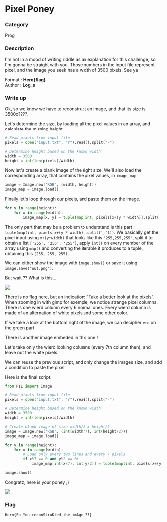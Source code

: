 # Pixel Poney

### Category

Prog

### Description
I'm not in a mood of writing riddle as an explanation for this challenge, so I'm gonna be straight with you. Those numbers in the input file represent pixel, and the image you seek has a width of 3500 pixels. See ya

Format : **Hero{flag}**<br>
Author : **Log_s**

### Write up

Ok, so we know we have to reconstruct an image, and that its size is 3500x????.

Let's determine the size, by loading all the pixel values in an array, and calculate the missing height.

```python
# Read pixels from input file
pixels = open("input.txt", "r").read().split("-")

# Determine height based on the known width
width = 3500
height = int(len(pixels)/width)
```

Now let's create a blank image of the right size. We'll also load the corresponding array, that contains the pixel values, in `image_map`.
```python
image = Image.new('RGB', (width, height))
image_map = image.load()
```

Finally let's loop through our pixels, and paste them on the image.
```python
for y in range(height):
    for x in range(width):
        image_map[x, y] = tuple(map(int, pixels[x+(y * width)].split(',')))
```
The only part that may be a problem to understand is this part : `tuple(map(int, pixels[x+(y * width)].split(',')))`. We basically get the pixel input using `x+(y*width)` that looks like this `'255,255,255'`, split it to obtain a list `['255', '255', '255']`, apply `int()` on every member of the array using `map()` and converting the iterable it produces to a tuple, obtaining this `(255, 255, 255)`.

We can either show the image with `image.show()` or save it using `image.save("out.png")`.

But wait ?? What is this...

![](embeded.png)

There is no flag here, but an indication: "Take a better look at the pixels". When zooming in with gimp for exemple, we notice strange pixel columns. There is one wierd column every 6 normal ones. Every wierd column is made of an alternation of white pixels and some other color.

If we take a look at the bottom right of the image, we can decipher `ero` on the green part.

There is another image embeded in this one !

Let's take only the wierd looking columns (every 7th column then), and leave out the white pixels.

We can reuse the previous script, and only change the images size, and add a condition to paste the pixel.

Here is the final script.

```python
from PIL import Image

# Read pixels from input file
pixels = open("input.txt", "r").read().split("-")

# Determine height based on the known width
width = 3500
height = int(len(pixels)/width)

# Create blank image of size width/2 x height/2
image = Image.new('RGB', (int(width/7), int(height/2)))
image_map = image.load()

for y in range(height):
    for x in range(width):
        # Load only every two lines and every 7 pixels
        if x%7 == 0 and y%2 == 0:
            image_map[int(x/7), int(y/2)] = tuple(map(int, pixels[x+(y * width)].split(',')))

image.show()
```

Congratz, here is your poney ;)

![](poney.png)

### Flag

```Hero{So_You_reconStruKted_the_imAge_??}```